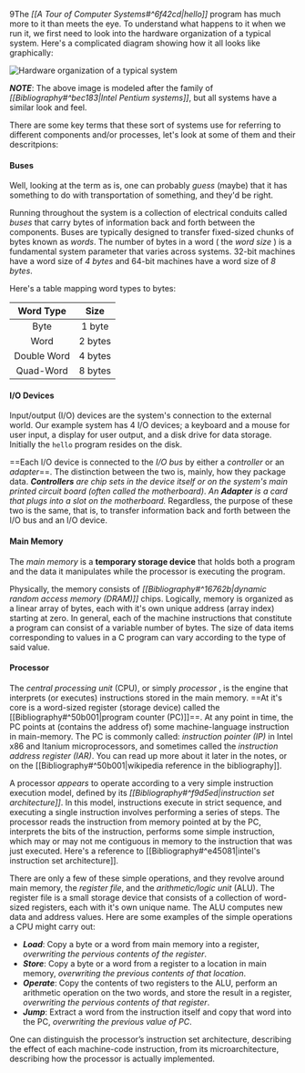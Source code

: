 9The _[[A Tour of Computer Systems#^6f42cd|hello]]_ program has much more to it than meets the eye. To understand what happens to it when we run it, we first need to look into the hardware organization of a typical system. Here's a complicated diagram showing how it all looks like graphically:

![Hardware organization of a typical system](typical-hwd-org.png)

***NOTE***: The above image is modeled after the family of _[[Bibliography#^bec183|Intel Pentium systems]]_, but all systems have a similar look and feel.

There are some key terms that these sort of systems use for referring to different components and/or processes, let's look at some of them and their descritpions:

#### Buses
Well, looking at the term as is, one can probably _guess_ (maybe) that it has something to do with transportation of something, and they'd be right.

Running throughout the system is a collection of electrical conduits called _buses_ that carry bytes of information back and forth between the components. Buses are typically designed to transfer fixed-sized chunks of bytes known as _words_. The number of bytes in a word ( the _word size_ ) is a fundamental system parameter that varies across systems. 32-bit machines have a word size of _4 bytes_ and 64-bit machines have a word size of _8 bytes_. 

Here's a table mapping word types to bytes:

|  Word Type  |  Size   |
|:-----------:|:-------:|
|    Byte     | 1 byte  |
|    Word     | 2 bytes |
| Double Word | 4 bytes |
|  Quad-Word  | 8 bytes |

#### I/O Devices
Input/output (I/O) devices are the system's connection to the external world. Our example system has 4 I/O devices; a keyboard and a mouse for user input, a display for user output, and a disk drive for data storage. Initially the ` hello ` program resides on the disk.

==Each I/O device is connected to the _I/O bus_ by either a _controller_ or an _adapter_==. The distinction between the two is, mainly, how they package data. _**Controllers** are chip sets in the device itself or on the system's main printed circuit board (often called the motherboard)_. _An **Adapter** is a card that plugs into a slot on the motherboard._ Regardless, the purpose of these two is the same, that is, to transfer information back and forth between the I/O bus and an I/O device.

#### Main Memory
The _main memory_ is a **temporary storage device** that holds both a program and the data it manipulates while the processor is executing the program.

Physically, the memory consists of _[[Bibliography#^16762b|dynamic random access memory (DRAM)]]_ chips. Logically, memory is organized as a linear array of bytes, each with it's own unique address (array index) starting at zero. In general, each of the machine instructions that constitute a program can consist of a variable number of bytes. The size of data items corresponding to values in a C program can vary according to the type of said value.

#### Processor

The _central processing unit_ (CPU), or simply _processor_ , is the engine that interprets (or executes) instructions stored in the main memory. ==At it's core is a word-sized register (storage device) called the [[Bibliography#^50b001|program counter (PC)]]==. At any point in time, the PC points at (contains the address of) some machine-language instruction in main-memory. The PC is commonly called: _instruction pointer (IP)_ in Intel x86 and ltanium microprocessors, and sometimes called the _instruction address register (IAR)_. You can read up more about it later in the notes, or on the [[Bibliography#^50b001|wikipedia reference in the bibliography]]. 

A processor _appears_ to operate according to a very simple instruction execution model, defined by its _[[Bibliography#^f9d5ed|instruction set architecture]]_. In this model, instructions execute in strict sequence, and executing a single instruction involves performing a series of steps. The processor reads the instruction from memory pointed at by the PC, interprets the bits of the instruction, performs some simple instruction, which may or may not me contiguous in memory to the instruction that was just executed. Here's a reference to [[Bibliography#^e45081|intel's instruction set architecture]].

There are only a few of these simple operations, and they revolve around main memory, the _register file_, and the _arithmetic/logic unit_ (ALU). The register file is a small storage device that consists of a collection of word-sized registers, each with it's own unique name. The ALU computes new data and address values.  Here are some examples of the simple operations a CPU might carry out:

- ***Load***: Copy a byte or a word from main memory into a register, _overwriting the pervious contents of the register_. 
- ***Store***: Copy a byte or a word from a register to a location in main memory, _overwriting the previous contents of that location_.
- ***Operate***: Copy the contents of two registers to the ALU, perform an arithmetic operation on the two words, and store the result in a register, _overwriting the pervious contents of that register_.
- ***Jump***: Extract a word from the instruction itself and copy that word into the PC, _overwriting the previous value of PC_.

One can distinguish the processor’s instruction set architecture, describing the effect of each machine-code instruction, from its microarchitecture, describing how the processor is actually implemented.

